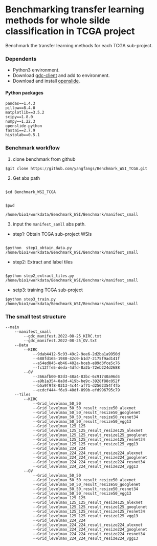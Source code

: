 # **Benchmarking transfer learning methods for whole silde classification in TCGA project**
Benchmark the transfer learning methods for each TCGA sub-project.

### Dependents
* Python3 environment.
* Download [gdc-client](https://gdc.cancer.gov/access-data/gdc-data-transfer-tool) and add to environment.
* Download and install [openslide](https://openslide.org/).


#### Python packages
```angular2html
pandas==1.4.3
pillow==8.4.0
matplotlib==3.5.2
scipy==1.8.0
numpy==1.22.3
openslide-python
fastai==2.7.9
histolab==0.5.1
```

### Benchmark workflow

1. clone benchmark from github
```angular2html
$git clone https://github.com/yangfangs/Benchmark_WSI_TCGA.git

```
2. Get abs path

```angular2html

$cd Benchmark_WSI_TCGA

```
```angular2html

$pwd

/home/bio1/workdata/Benchmark_WSI/Benchmark/manifest_small
```
3. input the `manifest_samll` abs path.

* step1: Obtain TCGA sub-project WSIs

```angular2html

$python  step1_obtain_data.py /home/bio1/workdata/Benchmark_WSI/Benchmark/manifest_small

```
* step2: Extract and label tiles 
```angular2html

$python step2_extract_tiles.py /home/bio1/workdata/Benchmark_WSI/Benchmark/manifest_small

```
* setp3: training TCGA sub-project

```angular2html
$python step3_train.py /home/bio1/workdata/Benchmark_WSI/Benchmark/manifest_small
```

### The small test structure

```angular2html
--main
    --manifest_small
        --gdc_manifest.2022-08-25_KIRC.txt
        --gdc_manifest.2022-08-25_OV.txt
    --Data
        --KIRC
            --9dab4412-5c93-49c2-9ee6-2d2ba1a9950d
            --688fd165-1980-42c0-b1d7-2175f9ad141f
            --a54ed845-eb46-402a-bceb-e89d3fce5c76
            --fc12ffe5-deda-4dfd-8a2b-72eb224d2688
        --OV
            --366afb00-82d3-48a4-83bc-6c91740a96d4
            --a9b1a354-8a8d-419b-be9c-3928f88c052f
            --b5a9f9f8-0313-4c44-af71-d2562354f4fb
            --ecdcf444-f6e9-40df-899b-efd996795c79
    --Tiles
        --KIRC
            --Grid_levelmax_50_50
            --Grid_levelmax_50_50_result_resize50_alexnet
            --Grid_levelmax_50_50_result_resize50_googlenet
            --Grid_levelmax_50_50_result_resize50_resnet34
            --Grid_levelmax_50_50_result_resize50_vgg13
            --Grid_levelmax_125_125
            --Grid_levelmax_125_125_result_resize125_alexnet
            --Grid_levelmax_125_125_result_resize125_googlenet
            --Grid_levelmax_125_125_result_resize125_resnet34
            --Grid_levelmax_125_125_result_resize125_vgg13
            --Grid_levelmax_224_224
            --Grid_levelmax_224_224_result_resize224_alexnet
            --Grid_levelmax_224_224_result_resize224_googlenet
            --Grid_levelmax_224_224_result_resize224_resnet34
            --Grid_levelmax_224_224_result_resize224_vgg13
        --OV
            --Grid_levelmax_50_50
            --Grid_levelmax_50_50_result_resize50_alexnet
            --Grid_levelmax_50_50_result_resize50_googlenet
            --Grid_levelmax_50_50_result_resize50_resnet34
            --Grid_levelmax_50_50_result_resize50_vgg13
            --Grid_levelmax_125_125
            --Grid_levelmax_125_125_result_resize125_alexnet
            --Grid_levelmax_125_125_result_resize125_googlenet
            --Grid_levelmax_125_125_result_resize125_resnet34
            --Grid_levelmax_125_125_result_resize125_vgg13
            --Grid_levelmax_224_224
            --Grid_levelmax_224_224_result_resize224_alexnet
            --Grid_levelmax_224_224_result_resize224_googlenet
            --Grid_levelmax_224_224_result_resize224_resnet34
            --Grid_levelmax_224_224_result_resize224_vgg13
```
